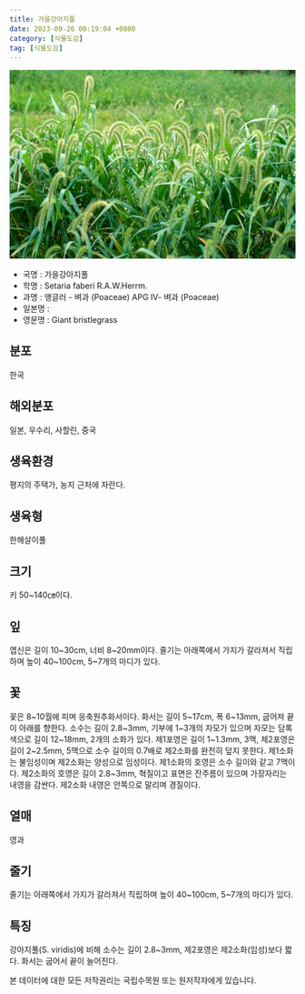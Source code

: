 ```yaml
---
title: 가을강아지풀
date: 2023-09-26 00:19:04 +0800
category: [식물도감]
tag: [식물도감]
---
```




![가을강아지풀](/assets/img/fileUpload/plants/basic/Gramineae/Setaria/23010/23010_1_th2.jpg)
- 국명 : 가을강아지풀
- 학명 : Setaria faberi R.A.W.Herrm.
- 과명 : 앵글러 - 벼과 (Poaceae) APG Ⅳ- 벼과 (Poaceae)
- 일본명 : 
- 영문명 : Giant bristlegrass


## 분포
한국
## 해외분포
일본, 우수리, 사할린, 중국
## 생육환경
평지의 주택가, 농지 근처에 자란다.
## 생육형
한해살이풀
## 크기
키 50~140㎝이다.
## 잎
엽신은 길이 10~30cm, 너비 8~20mm이다. 줄기는 아래쪽에서 가지가 갈라져서 직립하며 높이 40~100cm, 5~7개의 마디가 있다.
## 꽃
꽃은 8~10월에 피며 응축원추화서이다. 화서는 길이 5~17cm, 폭 6~13mm, 굽어져 끝이 아래를 향한다. 소수는 길이 2.8~3mm, 기부에 1~3개의 자모가 있으며 자모는 담록색으로 길이 12~18mm, 2개의 소화가 있다. 제1포영은 길이 1~1.3mm, 3맥, 제2포영은 길이 2~2.5mm, 5맥으로 소수 길이의 0.7배로 제2소화를 완전히 덮지 못한다. 제1소화는 불임성이며 제2소화는 양성으로 임성이다. 제1소화의 호영은 소수 길이와 같고 7맥이다. 제2소화의 호영은 길이 2.8~3mm, 혁질이고 표면은 잔주름이 있으며 가장자리는 내영을 감싼다. 제2소화 내영은 안쪽으로 말리며 경질이다.
## 열매
영과
## 줄기
줄기는 아래쪽에서 가지가 갈라져서 직립하며 높이 40~100cm, 5~7개의 마디가 있다.
## 특징
강아지풀(S. viridis)에 비해 소수는 길이 2.8~3mm, 제2포영은 제2소화(임성)보다 짧다. 화서는 굽어서 끝이 늘어진다.






본 데이터에 대한 모든 저작권리는 국립수목원 또는 원저작자에게 있습니다.
